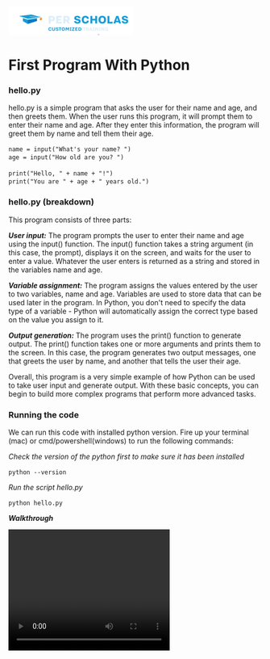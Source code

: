 [![Per Scholas](per_scholas.png)](https://www.perscholas.org) 

# First Program With Python

### hello.py
hello.py is a simple program that asks the user for their name and age, and then greets them. When the user runs this program, it will prompt them to enter their name and age. After they enter this information, the program will greet them by name and tell them their age.


```
name = input("What's your name? ")
age = input("How old are you? ")

print("Hello, " + name + "!")
print("You are " + age + " years old.")
```

### hello.py (breakdown)

This program consists of three parts:

***User input:*** The program prompts the user to enter their name and age using the input() function. The input() function takes a string argument (in this case, the prompt), displays it on the screen, and waits for the user to enter a value. Whatever the user enters is returned as a string and stored in the variables name and age.

***Variable assignment:*** The program assigns the values entered by the user to two variables, name and age. Variables are used to store data that can be used later in the program. In Python, you don't need to specify the data type of a variable - Python will automatically assign the correct type based on the value you assign to it.

***Output generation:*** The program uses the print() function to generate output. The print() function takes one or more arguments and prints them to the screen. In this case, the program generates two output messages, one that greets the user by name, and another that tells the user their age.

Overall, this program is a very simple example of how Python can be used to take user input and generate output. With these basic concepts, you can begin to build more complex programs that perform more advanced tasks.

### Running the code

We can run this code with installed python version. Fire up your terminal (mac) or cmd/powershell(windows) to run the following commands:

*Check the version of the python first to make sure it has been installed*

```
python --version
```

*Run the script hello.py*

```
python hello.py
```

***Walkthrough***

<video width="320" height="240" controls>
  <source src="FirstProgramWithPython.mp4" type="video/mp4">
</video>


